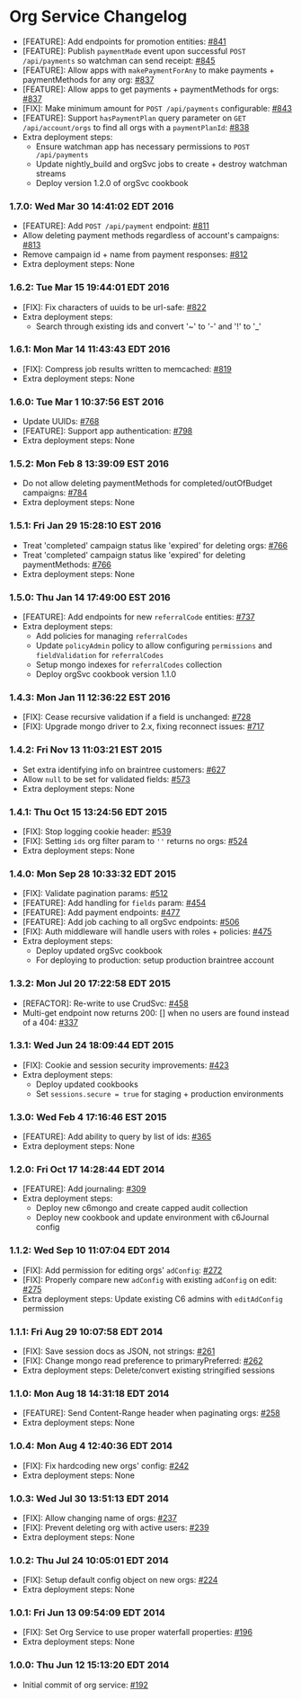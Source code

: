# Org Service Changelog

* [FEATURE]: Add endpoints for promotion entities: [#841](https://github.com/cinema6/cwrx/issues/841)
* [FEATURE]: Publish `paymentMade` event upon successful `POST /api/payments` so watchman can send receipt: [#845](https://github.com/cinema6/cwrx/issues/845)
* [FEATURE]: Allow apps with `makePaymentForAny` to make payments + paymentMethods for any org: [#837](https://github.com/cinema6/cwrx/issues/837)
* [FEATURE]: Allow apps to get payments + paymentMethods for orgs: [#837](https://github.com/cinema6/cwrx/issues/837)
* [FIX]: Make minimum amount for `POST /api/payments` configurable: [#843](https://github.com/cinema6/cwrx/issues/843)
* [FEATURE]: Support `hasPaymentPlan` query parameter on
  `GET /api/account/orgs` to find all orgs with a `paymentPlanId`:
  [#838](https://github.com/cinema6/cwrx/pull/838/files)
* Extra deployment steps:
    * Ensure watchman app has necessary permissions to `POST /api/payments`
    * Update nightly_build and orgSvc jobs to create + destroy watchman streams
    * Deploy version 1.2.0 of orgSvc cookbook

### 1.7.0: Wed Mar 30 14:41:02 EDT 2016
* [FEATURE]: Add `POST /api/payment` endpoint: [#811](https://github.com/cinema6/cwrx/issues/811)
* Allow deleting payment methods regardless of account's campaigns: [#813](https://github.com/cinema6/cwrx/issues/813)
* Remove campaign id + name from payment responses: [#812](https://github.com/cinema6/cwrx/issues/812)
* Extra deployment steps: None

### 1.6.2: Tue Mar 15 19:44:01 EDT 2016
* [FIX]: Fix characters of uuids to be url-safe: [#822](https://github.com/cinema6/cwrx/pull/822)
* Extra deployment steps:
    * Search through existing ids and convert '~' to '-' and '!' to '_'

### 1.6.1: Mon Mar 14 11:43:43 EDT 2016
* [FIX]: Compress job results written to memcached: [#819](https://github.com/cinema6/cwrx/issues/819)
* Extra deployment steps: None

### 1.6.0: Tue Mar  1 10:37:56 EST 2016
* Update UUIDs: [#768](https://github.com/cinema6/cwrx/issues/768)
* [FEATURE]: Support app authentication: [#798](https://github.com/cinema6/cwrx/pull/798)
* Extra deployment steps: None

### 1.5.2: Mon Feb  8 13:39:09 EST 2016
* Do not allow deleting paymentMethods for completed/outOfBudget campaigns: [#784](https://github.com/cinema6/cwrx/issues/784)
* Extra deployment steps: None

### 1.5.1: Fri Jan 29 15:28:10 EST 2016
* Treat 'completed' campaign status like 'expired' for deleting orgs: [#766](https://github.com/cinema6/cwrx/issues/766)
* Treat 'completed' campaign status like 'expired' for deleting paymentMethods: [#766](https://github.com/cinema6/cwrx/issues/766)
* Extra deployment steps: None

### 1.5.0: Thu Jan 14 17:49:00 EST 2016
* [FEATURE]: Add endpoints for new `referralCode` entities: [#737](https://github.com/cinema6/cwrx/issues/737)
* Extra deployment steps:
    * Add policies for managing `referralCodes`
    * Update `policyAdmin` policy to allow configuring `permissions` and `fieldValidation` for `referralCodes`
    * Setup mongo indexes for `referralCodes` collection
    * Deploy orgSvc cookbook version 1.1.0

### 1.4.3: Mon Jan 11 12:36:22 EST 2016
* [FIX]: Cease recursive validation if a field is unchanged: [#728](https://github.com/cinema6/cwrx/pull/728)
* [FIX]: Upgrade mongo driver to 2.x, fixing reconnect issues: [#717](https://github.com/cinema6/cwrx/pull/717)

### 1.4.2: Fri Nov 13 11:03:21 EST 2015
* Set extra identifying info on braintree customers: [#627](https://github.com/cinema6/cwrx/pull/627)
* Allow `null` to be set for validated fields: [#573](https://github.com/cinema6/cwrx/pull/573)
* Extra deployment steps: None

### 1.4.1: Thu Oct 15 13:24:56 EDT 2015
* [FIX]: Stop logging cookie header: [#539](https://github.com/cinema6/cwrx/issues/539)
* [FIX]: Setting `ids` org filter param to `''` returns no orgs: [#524](https://github.com/cinema6/cwrx/issues/524)
* Extra deployment steps: None

### 1.4.0: Mon Sep 28 10:33:32 EDT 2015
* [FIX]: Validate pagination params: [#512](https://github.com/cinema6/cwrx/issues/512)
* [FEATURE]: Add handling for `fields` param: [#454](https://github.com/cinema6/cwrx/issues/454)
* [FEATURE]: Add payment endpoints: [#477](https://github.com/cinema6/cwrx/issues/477)
* [FEATURE]: Add job caching to all orgSvc endpoints: [#506](https://github.com/cinema6/cwrx/pull/506)
* [FIX]: Auth middleware will handle users with roles + policies: [#475](https://github.com/cinema6/cwrx/pull/475)
* Extra deployment steps:
    * Deploy updated orgSvc cookbook
    * For deploying to production: setup production braintree account

### 1.3.2: Mon Jul 20 17:22:58 EDT 2015
* [REFACTOR]: Re-write to use CrudSvc: [#458](https://github.com/cinema6/cwrx/pull/458)
* Multi-get endpoint now returns 200: [] when no users are found instead of a 404: [#337](https://github.com/cinema6/cwrx/issues/337)

### 1.3.1: Wed Jun 24 18:09:44 EDT 2015
* [FIX]: Cookie and session security improvements: [#423](https://github.com/cinema6/cwrx/pull/423)
* Extra deployment steps:
    * Deploy updated cookbooks
    * Set `sessions.secure = true` for staging + production environments

### 1.3.0: Wed Feb  4 17:16:46 EST 2015
* [FEATURE]: Add ability to query by list of ids: [#365](https://github.com/cinema6/cwrx/pull/365)
* Extra deployment steps: None

### 1.2.0: Fri Oct 17 14:28:44 EDT 2014
* [FEATURE]: Add journaling: [#309](https://github.com/cinema6/cwrx/pull/309)
* Extra deployment steps:
    * Deploy new c6mongo and create capped audit collection
    * Deploy new cookbook and update environment with c6Journal config

### 1.1.2: Wed Sep 10 11:07:04 EDT 2014
* [FIX]: Add permission for editing orgs' `adConfig`: [#272](https://github.com/cinema6/cwrx/pull/272)
* [FIX]: Properly compare new `adConfig` with existing `adConfig` on edit: [#275](https://github.com/cinema6/cwrx/pull/275)
* Extra deployment steps: Update existing C6 admins with `editAdConfig` permission

### 1.1.1: Fri Aug 29 10:07:58 EDT 2014
* [FIX]: Save session docs as JSON, not strings: [#261](https://github.com/cinema6/cwrx/pull/261)
* [FIX]: Change mongo read preference to primaryPreferred: [#262](https://github.com/cinema6/cwrx/pull/262)
* Extra deployment steps: Delete/convert existing stringified sessions

### 1.1.0: Mon Aug 18 14:31:18 EDT 2014
* [FEATURE]: Send Content-Range header when paginating orgs: [#258](https://github.com/cinema6/cwrx/pull/258)
* Extra deployment steps: None

### 1.0.4: Mon Aug  4 12:40:36 EDT 2014
* [FIX]: Fix hardcoding new orgs' config: [#242](https://github.com/cinema6/cwrx/pull/242)
* Extra deployment steps: None

### 1.0.3: Wed Jul 30 13:51:13 EDT 2014
* [FIX]: Allow changing name of orgs: [#237](https://github.com/cinema6/cwrx/pull/237)
* [FIX]: Prevent deleting org with active users: [#239](https://github.com/cinema6/cwrx/pull/239)
* Extra deployment steps: None

### 1.0.2: Thu Jul 24 10:05:01 EDT 2014
* [FIX]: Setup default config object on new orgs: [#224](https://github.com/cinema6/cwrx/pull/224)
* Extra deployment steps: None

### 1.0.1: Fri Jun 13 09:54:09 EDT 2014
* [FIX]: Set Org Service to use proper waterfall properties: [#196](https://github.com/cinema6/cwrx/pull/196)
* Extra deployment steps: None

### 1.0.0: Thu Jun 12 15:13:20 EDT 2014
* Initial commit of org service: [#192](https://github.com/cinema6/cwrx/pull/192)
